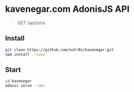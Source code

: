 # kavenegar.com AdonisJS API
> GET /api/sms


## Install

```bash
git clone https://github.com/notr0n/kavenegar.git
npm install --save
```

## Start

```bash
cd kavenegar
adonis serve --dev
```

